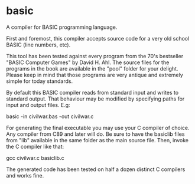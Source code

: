 # basic
A compiler for BASIC programming language.

First and foremost, this compiler accepts source code for a very old school BASIC (line numbers, etc). 

This tool has been tested against every program from the 70's bestseller "BASIC Computer Games" by David H. Ahl.
The source files for the programs in the book are available in the "pool" folder for your delight.
Please keep in mind that those programs are very antique and extremely simple for today standards.

By default this BASIC compiler reads from standard input and writes to standard output.
That behaviour may be modified by specifying paths for input and output files. E.g:

basic -in civilwar.bas -out civilwar.c

For generating the final executable you may use your C compiler of choice. Any compiler from C89 and later will do.
Be sure to have the basiclib files from "lib" available in the same folder as the main source file. 
Then, invoke the C compiler like that:

gcc civilwar.c basiclib.c

The generated code has been tested on half a dozen distinct C compilers and works fine.
